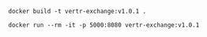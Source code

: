 ```
docker build -t vertr-exchange:v1.0.1 .
```

```
docker run --rm -it -p 5000:8080 vertr-exchange:v1.0.1
```

